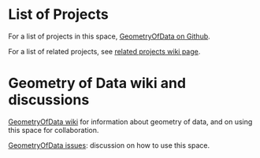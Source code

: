 # List of Projects

For a list of projects in this space, [GeometryOfData on Github](https://github.com/GeometryOfData/).

For a list of related projects, see [related projects wiki page](https://github.com/GeometryOfData/docs/wiki/Related-projects).

# Geometry of Data wiki and discussions

[GeometryOfData wiki](https://github.com/GeometryOfData/docs/wiki) for information about geometry of data, and on using this space for collaboration. 

[GeometryOfData issues](https://github.com/GeometryOfData/docs/issues): discussion on how to use this space.



